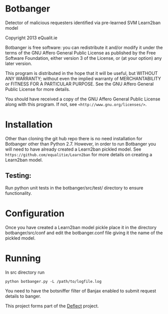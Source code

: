Botbanger
=========

Detector of malicious requesters identified via pre-learned SVM Learn2ban model

Copyright 2013 eQualit.ie

Botbanger is free software: you can redistribute it and/or modify
it under the terms of the GNU Affero General Public License as
published by the Free Software Foundation, either version 3 of the
License, or (at your option) any later version.

This program is distributed in the hope that it will be useful,
but WITHOUT ANY WARRANTY; without even the implied warranty of
MERCHANTABILITY or FITNESS FOR A PARTICULAR PURPOSE.  See the
GNU Affero General Public License for more details.

You should have received a copy of the GNU Affero General Public License
along with this program.  If not, see `<http://www.gnu.org/licenses/>`.

Installation
============

Other than cloning the git hub repo there is no need installation for Botbanger other than Python 2.7. However, in order to run Botbanger you will need to have already created a Learn2ban pickled model. See `https://github.com/equalitie/Learn2ban` for more details on creating a Learn2ban model.

Testing:
--------
Run python unit tests in the botbanger/src/test/ directory to ensure functionality.


Configuration
=============
Once you have created a Learn2ban model pickle place it in the directory botbanger/src/conf and edit the botbanger.conf file giving it the name of the pickled model.

Running
=======
In src directory run

    python botbanger.py -L /path/to/logfile.log

You need to have the botsniffer filter of Banjax enabled to submit request details to banger.
 
This project forms part of the [Deflect](https://deflect.ca) project.
